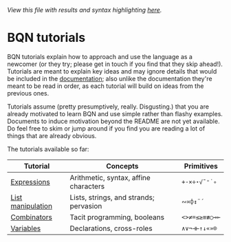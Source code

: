 *View this file with results and syntax highlighting [here](https://mlochbaum.github.io/BQN/tutorial/index.html).*

# BQN tutorials

BQN tutorials explain how to approach and use the language as a newcomer (or they try; please get in touch if you find that they skip ahead!). Tutorials are meant to explain key ideas and may ignore details that would be included in the [documentation](../doc/README.md); also unlike the documentation they're meant to be read in order, as each tutorial will build on ideas from the previous ones.

Tutorials assume (pretty presumptively, really. Disgusting.) that you are already motivated to learn BQN and use simple rather than flashy examples. Documents to induce motivation beyond the README are not yet available. Do feel free to skim or jump around if you find you are reading a lot of things that are already obvious.

The tutorials available so far:

| Tutorial                     | Concepts | Primitives
|------------------------------|----------|-----------
| [Expressions](expression.md) | Arithmetic, syntax, affine characters  | `+-×÷⋆√˜⁼˙∘`
| [List manipulation](list.md) | Lists, strings, and strands; pervasion | `∾≍⌽↕¨´`
| [Combinators](combinator.md) | Tacit programming, booleans            | `<>≠=≤≥≡≢○⊸⟜`
| [Variables](variable.md)     | Declarations, cross-roles              | `∧∨¬⊣⊢↑↓«»⌾`
